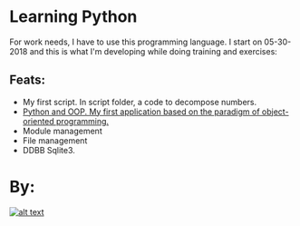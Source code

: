 # Learning Python


For work needs, I have to use this programming language.
I start on 05-30-2018 and this is what I'm developing while doing training and exercises:

## Feats:

* My first script. In script folder, a code to decompose numbers.
* [Python and OOP. My first application based on the paradigm of object-oriented programming.][1]
* Module management
* File management
* DDBB Sqlite3. 


# By:

[![alt text](https://github.com/Milfist/Docs/blob/master/milfist.JPG)][0]

[0]: https://github.com/Milfist/
[1]: https://github.com/Milfist/OOP_Python_3
